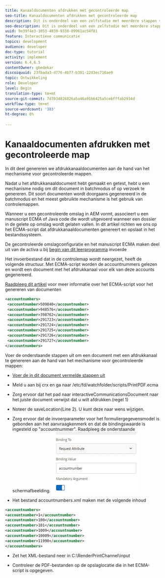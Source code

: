 ```yaml
---
title: Kanaaldocumenten afdrukken met gecontroleerde map
seo-title: Kanaaldocumenten afdrukken met gecontroleerde map
description: Dit is onderdeel van een zelfstudie met meerdere stappen voor het maken van uw eerste interactieve communicatiedocument voor het afdrukkanaal. In dit deel genereren we afdrukkanaaldocumenten aan de hand van het mechanisme voor gecontroleerde mappen.
seo-description: Dit is onderdeel van een zelfstudie met meerdere stappen voor het maken van uw eerste interactieve communicatiedocument voor het afdrukkanaal. In dit deel genereren we afdrukkanaaldocumenten aan de hand van het mechanisme voor gecontroleerde mappen.
uuid: 9e39f4e3-1053-4839-9338-09961ac54f81
feature: Interactieve communicatie
topics: development
audience: developer
doc-type: tutorial
activity: implement
version: 6.4,6.5
contentOwner: gbedekar
discoiquuid: 23fbada3-d776-4b77-b381-22d3ec716ae9
topic: Ontwikkeling
role: Developer
level: Begin
translation-type: tm+mt
source-git-commit: 7d7034026826a5a46a91b6425a5cebfffab2934d
workflow-type: tm+mt
source-wordcount: '383'
ht-degree: 0%

---
```



# Kanaaldocumenten afdrukken met gecontroleerde map

In dit deel genereren we afdrukkanaaldocumenten aan de hand van het mechanisme voor gecontroleerde mappen.

Nadat u het afdrukkanaaldocument hebt gemaakt en getest, hebt u een mechanisme nodig om dit document in batchmodus of op verzoek te genereren. Dit soort documenten wordt doorgaans gegenereerd in de batchmodus en het meest gebruikte mechanisme is het gebruik van controlemappen.

Wanneer u een gecontroleerde omslag in AEM vormt, associeert u een manuscript ECMA of Java code die wordt uitgevoerd wanneer een dossier in de gelete op omslag wordt gelaten vallen. In dit artikel richten we ons op het ECMA-script dat afdrukkanaaldocumenten genereert en opslaat in het bestandssysteem.

De gecontroleerde omslagconfiguratie en het manuscript ECMA maken deel uit van de activa u bij [begin van dit leerprogramma](introduction.md) invoerde

Het invoerbestand dat in de controlemap wordt neergezet, heeft de volgende structuur. Met ECMA-script worden de accountnummers gelezen en wordt een document met het afdrukkanaal voor elk van deze accounts gegenereerd.

[Raadpleeg dit artikel](/help/forms/interactive-communications/generating-interactive-communications-print-document-using-api-tutorial-use.md) voor meer informatie over het ECMA-script voor het genereren van documenten

```xml
<accountnumbers>
 <accountnumber>509840</accountnumber>
 <accountnumber>948576</accountnumber>
 <accountnumber>398762</accountnumber>
 <accountnumber>291723</accountnumber>
 <accountnumber>291724</accountnumber>
 <accountnumber>291725</accountnumber>
 <accountnumber>291726</accountnumber>
 <accountnumber>291727</accountnumber>
</accountnumbers>
```

Voer de onderstaande stappen uit om een document met een afdrukkanaal te genereren aan de hand van het mechanisme voor gecontroleerde mappen:

* [Voer de in dit document vermelde stappen uit](/help/forms/adaptive-forms/service-user-tutorial-develop.md)

* Meld u aan bij crx en ga naar /etc/fd/watchfolder/scripts/PrintPDF.ecma

* Zorg ervoor dat het pad naar interactiveCommunicationsDocument naar het juiste document verwijst dat u wilt afdrukken.(regel 1)
* Noteer de saveLocation(Line 2). U kunt deze naar wens wijzigen.
* Zorg ervoor dat de invoerparameter voor het formuliergegevensmodel is gebonden aan het aanvraagkenmerk en dat de bindingswaarde is ingesteld op &quot;accountnummer&quot;. Raadpleeg de onderstaande schermafbeelding.
   ![verzoek](assets/requestattributeprintchannel.gif)

* Het bestand accountnumbers.xml maken met de volgende inhoud

```xml
<accountnumbers>
<accountnumber>1</accountnumber>
<accountnumber>100</accountnumber>
<accountnumber>101</accountnumber>
<accountnumber>1009</accountnumber>
<accountnumber>10009</accountnumber>
<accountnumber>11990</accountnumber>
</accountnumbers>
```

* Zet het XML-bestand neer in C:\RenderPrintChannel\input

* Controleer de PDF-bestanden op de opslaglocatie die in het ECMA-script is opgegeven.





